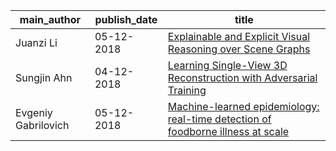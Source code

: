 main_author|publish_date|title
---|---|---
Juanzi Li|05-12-2018|[Explainable and Explicit Visual Reasoning over Scene Graphs](http://arxiv.org/abs/1812.01855v1)
Sungjin Ahn|04-12-2018|[Learning Single-View 3D Reconstruction with Adversarial Training](http://arxiv.org/abs/1812.01742v1)
Evgeniy Gabrilovich|05-12-2018|[Machine-learned epidemiology: real-time detection of foodborne illness   at scale](http://arxiv.org/abs/1812.01813v1)
